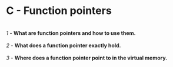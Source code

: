 # C - Function pointers
<br>*1* - **What are function pointers and how to use them.**</br>
<br>*2* - **What does a function pointer exactly hold.**</br>
<br>*3* - **Where does a function pointer point to in the virtual memory.**</br>
